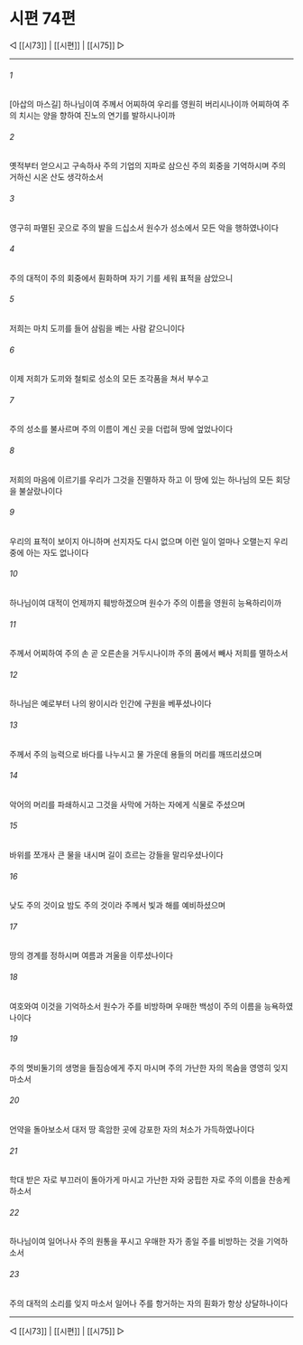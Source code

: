 ﻿# 시편 74편

◁ [[시73]] | [[시편]] | [[시75]] ▷
***

###### 1
[아삽의 마스길] 하나님이여 주께서 어찌하여 우리를 영원히 버리시나이까 어찌하여 주의 치시는 양을 향하여 진노의 연기를 발하시나이까

###### 2
옛적부터 얻으시고 구속하사 주의 기업의 지파로 삼으신 주의 회중을 기억하시며 주의 거하신 시온 산도 생각하소서

###### 3
영구히 파멸된 곳으로 주의 발을 드십소서 원수가 성소에서 모든 악을 행하였나이다

###### 4
주의 대적이 주의 회중에서 훤화하며 자기 기를 세워 표적을 삼았으니

###### 5
저희는 마치 도끼를 들어 삼림을 베는 사람 같으니이다

###### 6
이제 저희가 도끼와 철퇴로 성소의 모든 조각품을 쳐서 부수고

###### 7
주의 성소를 불사르며 주의 이름이 계신 곳을 더럽혀 땅에 엎었나이다

###### 8
저희의 마음에 이르기를 우리가 그것을 진멸하자 하고 이 땅에 있는 하나님의 모든 회당을 불살랐나이다

###### 9
우리의 표적이 보이지 아니하며 선지자도 다시 없으며 이런 일이 얼마나 오랠는지 우리 중에 아는 자도 없나이다

###### 10
하나님이여 대적이 언제까지 훼방하겠으며 원수가 주의 이름을 영원히 능욕하리이까

###### 11
주께서 어찌하여 주의 손 곧 오른손을 거두시나이까 주의 품에서 빼사 저희를 멸하소서

###### 12
하나님은 예로부터 나의 왕이시라 인간에 구원을 베푸셨나이다

###### 13
주께서 주의 능력으로 바다를 나누시고 물 가운데 용들의 머리를 깨뜨리셨으며

###### 14
악어의 머리를 파쇄하시고 그것을 사막에 거하는 자에게 식물로 주셨으며

###### 15
바위를 쪼개사 큰 물을 내시며 길이 흐르는 강들을 말리우셨나이다

###### 16
낮도 주의 것이요 밤도 주의 것이라 주께서 빛과 해를 예비하셨으며

###### 17
땅의 경계를 정하시며 여름과 겨울을 이루셨나이다

###### 18
여호와여 이것을 기억하소서 원수가 주를 비방하며 우매한 백성이 주의 이름을 능욕하였나이다

###### 19
주의 멧비둘기의 생명을 들짐승에게 주지 마시며 주의 가난한 자의 목숨을 영영히 잊지 마소서

###### 20
언약을 돌아보소서 대저 땅 흑암한 곳에 강포한 자의 처소가 가득하였나이다

###### 21
학대 받은 자로 부끄러이 돌아가게 마시고 가난한 자와 궁핍한 자로 주의 이름을 찬송케 하소서

###### 22
하나님이여 일어나사 주의 원통을 푸시고 우매한 자가 종일 주를 비방하는 것을 기억하소서

###### 23
주의 대적의 소리를 잊지 마소서 일어나 주를 항거하는 자의 훤화가 항상 상달하나이다


***
◁ [[시73]] | [[시편]] | [[시75]] ▷